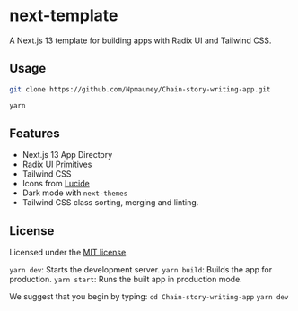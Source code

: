 # next-template

A Next.js 13 template for building apps with Radix UI and Tailwind CSS.

## Usage

```bash
git clone https://github.com/Npmauney/Chain-story-writing-app.git
```

```bash
yarn
```

## Features

- Next.js 13 App Directory
- Radix UI Primitives
- Tailwind CSS
- Icons from [Lucide](https://lucide.dev)
- Dark mode with `next-themes`
- Tailwind CSS class sorting, merging and linting.

## License

Licensed under the [MIT license](https://github.com/shadcn/ui/blob/main/LICENSE.md).

`yarn dev`: Starts the development server.
`yarn build`: Builds the app for production.
`yarn start`: Runs the built app in production mode.

We suggest that you begin by typing:
`cd Chain-story-writing-app`
`yarn dev`
